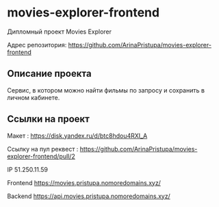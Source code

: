 # movies-explorer-frontend

Дипломный проект Movies Explorer

Адрес репозитория: https://github.com/ArinaPristupa/movies-explorer-frontend

## Описание проекта
Сервис, в котором можно найти фильмы по запросу и сохранить в личном кабинете.

## Ссылки на проект

Макет : https://disk.yandex.ru/d/btc8hdou4RXI_A

Ссылку на пул реквест : https://github.com/ArinaPristupa/movies-explorer-frontend/pull/2

IP 51.250.11.59

Frontend https://movies.pristupa.nomoredomains.xyz/

Backend https://api.movies.pristupa.nomoredomains.xyz/
